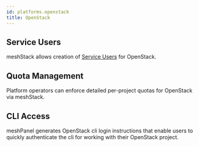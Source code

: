 ```yaml
---
id: platforms.openstack
title: OpenStack
---
```


## Service Users

meshStack allows creation of [Service Users](meshcloud.service-user.md) for OpenStack.

## Quota Management

Platform operators can enforce detailed per-project quotas for OpenStack via meshStack.

## CLI Access

meshPanel generates OpenStack cli login instructions that enable users to quickly authenticate the cli
for working with their OpenStack project.
